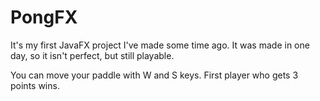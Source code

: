 # PongFX
It's my first JavaFX project I've made some time ago. It was made in one day, so it isn't perfect, but still playable.

You can move your paddle with W and S keys. First player who gets 3 points wins.
